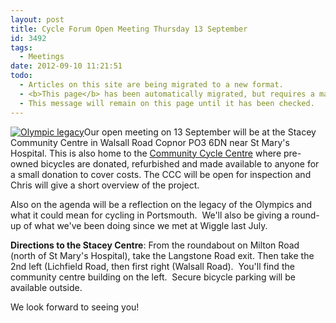 ```yaml
---
layout: post
title: Cycle Forum Open Meeting Thursday 13 September
id: 3492
tags:
  - Meetings
date: 2012-09-10 11:21:51
todo:
  - Articles on this site are being migrated to a new format.
  - <b>This page</b> has been automatically migrated, but requires a manual check-&amp;-tune to ensure the format and links all work as expected.
  - This message will remain on this page until it has been checked.
---
```


[![Olympic legacy](http://www.pompeybug.co.uk/wp-content/uploads/2012/09/olympic_legacy_children_playing_in_olympic_rings-300x168.jpg "olympic_legacy_children_playing_in_olympic_rings")](http://www.pompeybug.co.uk/wp-content/uploads/2012/09/olympic_legacy_children_playing_in_olympic_rings.jpg)Our open meeting on 13 September will be at the Stacey Community Centre in Walsall Road Copnor PO3 6DN near St Mary's Hospital. This is also home to the [Community Cycle Centre](http://www.pompeybug.co.uk/community-cycle-centre/ "Community") where pre-owned bicycles are donated, refurbished and made available to anyone for a small donation to cover costs. The CCC will be open for inspection and Chris will give a short overview of the project.

Also on the agenda will be a reflection on the legacy of the Olympics and what it could mean for cycling in Portsmouth.  We'll also be giving a round-up of what we've been doing since we met at Wiggle last July.

**Directions to the Stacey Centre**: From the roundabout on Milton Road (north of St Mary's Hospital), take the Langstone Road exit. Then take the 2nd left (Lichfield Road, then first right (Walsall Road).  You'll find the community centre building on the left.  Secure bicycle parking will be available outside.

We look forward to seeing you!

&nbsp;